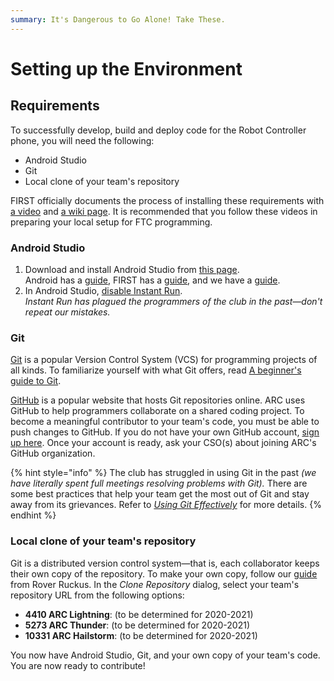 ```yaml
---
summary: It's Dangerous to Go Alone! Take These.
---
```


# Setting up the Environment

## Requirements

To successfully develop, build and deploy code for the Robot Controller phone, you will need the following:

* Android Studio
* Git
* Local clone of your team's repository

FIRST officially documents the process of installing these requirements with [a video](https://youtu.be/mMrC5kDcUN4?t=47s) and [a wiki page](https://github.com/FIRST-Tech-Challenge/SkyStone/wiki/Installing-Android-Studio). It is recommended that you follow these videos in preparing your local setup for FTC programming.

### Android Studio

1. Download and install Android Studio from [this page](https://developer.android.com/studio/).\
   Android has a [guide](https://developer.android.com/studio/install), FIRST has a [guide](https://github.com/FIRST-Tech-Challenge/SkyStone/wiki/Installing-Android-Studio), and we have a [guide](https://github.com/Andover-Robotics/ARC-Core/wiki/Introduction).
2. In Android Studio, [disable Instant Run](https://github.com/FIRST-Tech-Challenge/SkyStone/wiki/Disabling-Android-Studio-Instant-Run).\
   _Instant Run has plagued the programmers of the club in the past—don't repeat our mistakes._

### Git

[Git](https://git-scm.com) is a popular Version Control System (VCS) for programming projects of all kinds. To familiarize yourself with what Git offers, read [A beginner's guide to Git](https://medium.com/free-code-camp/a-beginners-guide-to-git-how-to-create-your-first-github-project-c3ff53f56861).

[GitHub](https://github.com) is a popular website that hosts Git repositories online. ARC uses GitHub to help programmers collaborate on a shared coding project. To become a meaningful contributor to your team's code, you must be able to push changes to GitHub. If you do not have your own GitHub account, [sign up here](https://github.com/join). Once your account is ready, ask your CSO(s) about joining ARC's GitHub organization.

{% hint style="info" %}
The club has struggled in using Git in the past _(we have literally spent full meetings resolving problems with Git)._ There are some best practices that help your team get the most out of Git and stay away from its grievances. Refer to [_Using Git Effectively_](working-with-a-team/using-git-effectively.md) for more details.
{% endhint %}

### Local clone of your team's repository

Git is a distributed version control system—that is, each collaborator keeps their own copy of the repository. To make your own copy, follow our [guide](https://github.com/Andover-Robotics/ARC-Core/wiki/Introduction) from Rover Ruckus. In the _Clone Repository_ dialog, select your team's repository URL from the following options:

* **4410 ARC Lightning**: (to be determined for 2020-2021)
* **5273 ARC Thunder**: (to be determined for 2020-2021)
* **10331 ARC Hailstorm**: (to be determined for 2020-2021)

You now have Android Studio, Git, and your own copy of your team's code. You are now ready to contribute!
